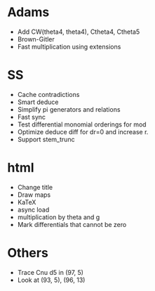 # Adams
* Add CW(theta4, theta4), Ctheta4, Ctheta5
* Brown-Gitler
* Fast multiplication using extensions

# SS
* Cache contradictions
* Smart deduce
* Simplify pi generators and relations
* Fast sync
* Test differential monomial orderings for mod
* Optimize deduce diff for dr=0 and increase r.
* Support stem_trunc

# html
* Change title
* Draw maps
* KaTeX
* async load
* multiplication by theta and g
* Mark differentials that cannot be zero

# Others
* Trace Cnu d5 in (97, 5)
* Look at (93, 5), (96, 13)
